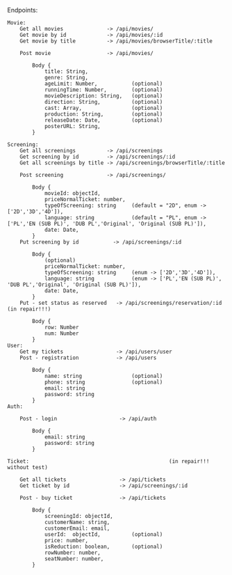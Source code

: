 
Endpoints:

    Movie:
        Get all movies              -> /api/movies/
        Get movie by id             -> /api/movies/:id
        Get movie by title          -> /api/movies/browserTitle/:title

        Post movie                  -> /api/movies/

            Body {
                title: String,  
                genre: String,
                ageLimit: Number,           (optional)
                runningTime: Number,        (optional)
                movieDescription: String,   (optional)
                direction: String,          (optional)
                cast: Array,                (optional)
                production: String,         (optional)
                releaseDate: Date,          (optional)
                posterURL: String,          
            }

    Screening:
        Get all screenings          -> /api/screenings
        Get screening by id         -> /api/screenings/:id
        Get all screenings by title -> /api/screenings/browserTitle/:title

        Post screening              -> /api/screenings/

            Body {
                movieId: objectId,
                priceNormalTicket: number,
                typeOfScreening: string     (default = "2D", enum -> ['2D','3D','4D']),
                language: string            (default = "PL", enum -> ['PL','EN (SUB PL)', 'DUB PL','Original', 'Original (SUB PL)']),
                date: Date,
            }
        Put screening by id           -> /api/screenings/:id
        
            Body {
                (optional)
                priceNormalTicket: number,
                typeOfScreening: string     (enum -> ['2D','3D','4D']),
                language: string            (enum -> ['PL','EN (SUB PL)', 'DUB PL','Original', 'Original (SUB PL)']),
                date: Date,
            }
        Put - set status as reserved   -> /api/screenings/reservation/:id       (in repair!!!)

            Body {
                row: Number
                num: Number
            }
    User: 
        Get my tickets                 -> /api/users/user
        Post - registration            -> /api/users

            Body {
                name: string                (optional)
                phone: string               (optional)
                email: string
                password: string
            }
    Auth:

        Post - login                    -> /api/auth

            Body {
                email: string
                password: string
            }

    Ticket:                                             (in repair!!! without test)

        Get all tickets                 -> /api/tickets
        Get ticket by id                -> /api/screenings/:id

        Post - buy ticket               -> /api/tickets

            Body {
                screeningId: objectId,
                customerName: string,
                customerEmail: email,
                userId:  objectId,          (optional)
                price: number,
                isReduction: boolean,       (optional)
                rowNumber: number,
                seatNumber: number,
            }
        
        




    